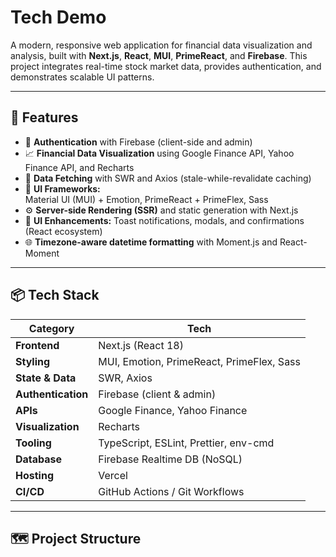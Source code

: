# Tech Demo

A modern, responsive web application for financial data visualization and analysis, built with **Next.js**, **React**, **MUI**, **PrimeReact**, and **Firebase**. This project integrates real-time stock market data, provides authentication, and demonstrates scalable UI patterns.

---

## 🚀 Features

- 🔐 **Authentication** with Firebase (client-side and admin)
- 📈 **Financial Data Visualization** using Google Finance API, Yahoo Finance API, and Recharts
- 🧠 **Data Fetching** with SWR and Axios (stale-while-revalidate caching)
- 🎨 **UI Frameworks:**  
  Material UI (MUI) + Emotion, PrimeReact + PrimeFlex, Sass
- ⚙️ **Server-side Rendering (SSR)** and static generation with Next.js
- 🔔 **UI Enhancements:** Toast notifications, modals, and confirmations (React ecosystem)
- 🌐 **Timezone-aware datetime formatting** with Moment.js and React-Moment

---

## 📦 Tech Stack

| **Category**        | **Tech**                                             |
|---------------------|-------------------------------------------------------|
| **Frontend**        | Next.js (React 18)                                   |
| **Styling**         | MUI, Emotion, PrimeReact, PrimeFlex, Sass            |
| **State & Data**    | SWR, Axios                                           |
| **Authentication**  | Firebase (client & admin)                            |
| **APIs**            | Google Finance, Yahoo Finance                        |
| **Visualization**   | Recharts                                             |
| **Tooling**         | TypeScript, ESLint, Prettier, env-cmd                |
| **Database**        | Firebase Realtime DB (NoSQL)                         |
| **Hosting**         | Vercel                                               |
| **CI/CD**           | GitHub Actions / Git Workflows                       |

---

## 🗺️ Project Structure

